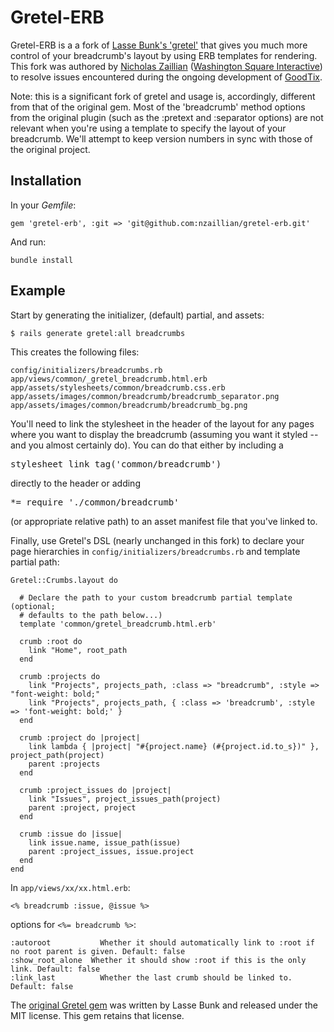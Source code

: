Gretel-ERB
==========

Gretel-ERB is a a fork of [Lasse Bunk's 'gretel'](http://github.com/lassebunk/gretel)
that gives you much more control of your breadcrumb's layout by using ERB
templates for rendering.  This fork was authored by [Nicholas Zaillian](http://nicholas.zaillian.com)
([Washington Square Interactive](http://washingtonsquareinteractive.com)) to resolve 
issues encountered during the ongoing development of [GoodTix](http://goodtix.org).

Note: this is a significant fork of gretel and usage is, accordingly, different
from that of the original gem.  Most of the 'breadcrumb' method options from the
original plugin (such as the :pretext and :separator options) are not relevant when
you're using a template to specify the layout of your breadcrumb.  We'll attempt to keep 
version numbers in sync with those of the original project.

Installation
------------

In your <em>Gemfile</em>:

    gem 'gretel-erb', :git => 'git@github.com:nzaillian/gretel-erb.git'

And run:
 
    bundle install

Example
-------

Start by generating the initializer, (default) partial, and assets:

    $ rails generate gretel:all breadcrumbs

This creates the following files:

    config/initializers/breadcrumbs.rb
    app/views/common/_gretel_breadcrumb.html.erb
    app/assets/stylesheets/common/breadcrumb.css.erb
    app/assets/images/common/breadcrumb/breadcrumb_separator.png
    app/assets/images/common/breadcrumb/breadcrumb_bg.png

You'll need to link the stylesheet in the header of the layout for any pages where
you want to display the breadcrumb (assuming you want it styled -- and you almost
certainly do).  You can do that either by including a <pre>stylesheet\_link\_tag('common/breadcrumb')</pre>
directly to the header or adding <pre>*= require './common/breadcrumb'</pre> (or appropriate relative path)
to an asset manifest file that you've linked to.

Finally, use Gretel's DSL (nearly unchanged in this fork) to declare your page hierarchies in
<code>config/initializers/breadcrumbs.rb</code> and template partial path:

    Gretel::Crumbs.layout do
		
      # Declare the path to your custom breadcrumb partial template (optional;
	  # defaults to the path below...)
      template 'common/gretel_breadcrumb.html.erb'

      crumb :root do
        link "Home", root_path
      end

      crumb :projects do
        link "Projects", projects_path, :class => "breadcrumb", :style => "font-weight: bold;"
        link "Projects", projects_path, { :class => 'breadcrumb', :style => 'font-weight: bold;' }
      end

      crumb :project do |project|
        link lambda { |project| "#{project.name} (#{project.id.to_s})" }, project_path(project)
        parent :projects
      end

      crumb :project_issues do |project|
        link "Issues", project_issues_path(project)
        parent :project, project
      end

      crumb :issue do |issue|
        link issue.name, issue_path(issue)
        parent :project_issues, issue.project
      end
    end


In <code>app/views/xx/xx.html.erb</code>:

    <% breadcrumb :issue, @issue %>

options for <code><%= breadcrumb %></code>:

    :autoroot           Whether it should automatically link to :root if no root parent is given. Default: false  
    :show_root_alone  Whether it should show :root if this is the only link. Default: false  
    :link_last          Whether the last crumb should be linked to. Default: false  

The [original Gretel gem](http://github.com/lassebunk/gretel) was written by Lasse Bunk and released under the MIT license.  This gem retains that license.
